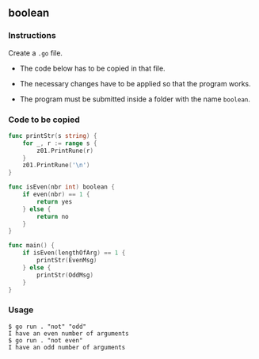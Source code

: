 ## boolean

### Instructions

Create a `.go` file.

- The code below has to be copied in that file.

- The necessary changes have to be applied so that the program works.

- The program must be submitted inside a folder with the name `boolean`.

### Code to be copied

```go
func printStr(s string) {
	for _, r := range s {
		z01.PrintRune(r)
	}
	z01.PrintRune('\n')
}

func isEven(nbr int) boolean {
	if even(nbr) == 1 {
		return yes
	} else {
		return no
	}
}

func main() {
	if isEven(lengthOfArg) == 1 {
		printStr(EvenMsg)
	} else {
		printStr(OddMsg)
	}
}
```

### Usage

```console
$ go run . "not" "odd"
I have an even number of arguments
$ go run . "not even"
I have an odd number of arguments
```
